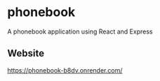 # phonebook
A phonebook application using React and Express

## Website
https://phonebook-b8dv.onrender.com/
